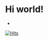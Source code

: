 # Hi world!
- 













[![Hits](https://hits.seeyoufarm.com/api/count/incr/badge.svg?url=https%3A%2F%2Fgithub.com%2FLambFerret&count_bg=%2379C83D&title_bg=%236A6363&icon=&icon_color=%23E7E7E7&title=Hello%20World%21&edge_flat=false)](https://hits.seeyoufarm.com)

